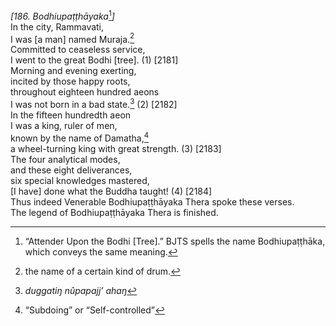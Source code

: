 *\[186. Bodhiupaṭṭhāyaka*[^1]*\]*  
In the city, Rammavati,  
I was \[a man\] named Muraja.[^2]  
Committed to ceaseless service,  
I went to the great Bodhi \[tree\]. (1) \[2181\]  
Morning and evening exerting,  
incited by those happy roots,  
throughout eighteen hundred aeons  
I was not born in a bad state.[^3] (2) \[2182\]  
In the fifteen hundredth aeon  
I was a king, ruler of men,  
known by the name of Damatha,[^4]  
a wheel-turning king with great strength. (3) \[2183\]  
The four analytical modes,  
and these eight deliverances,  
six special knowledges mastered,  
\[I have\] done what the Buddha taught! (4) \[2184\]  
Thus indeed Venerable Bodhiupaṭṭhāyaka Thera spoke these verses.  
The legend of Bodhiupaṭṭhāyaka Thera is finished.  
[^1]: “Attender Upon the Bodhi \[Tree\].” BJTS spells the name
    Bodhiupaṭṭhāka, which conveys the same meaning.  
[^2]: the name of a certain kind of drum.  
[^3]: *duggatiŋ nûpapajj’ ahaŋ*  
[^4]: “Subdoing” or “Self-controlled”
